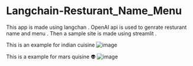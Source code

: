 # Langchain-Resturant_Name_Menu

This app is made using langchan . OpenAI api is used to genrate resturant name and menu . Then a sample site is made using streamlit .

This is an example for indian cuisine 
![image](https://github.com/Universe-89/Langchain-Resturant_Name_Menu/assets/37013559/9fa201e7-bafe-4d27-8dfa-376c8da329c4)

This is a example for mars quisine 👽
![image](https://github.com/Universe-89/Langchain-Resturant_Name_Menu/assets/37013559/09fe5079-8778-4223-bf8d-6011f2558bf6)

